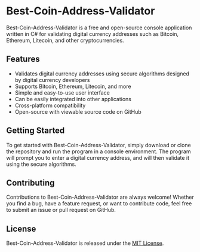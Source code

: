 # Best-Coin-Address-Validator

Best-Coin-Address-Validator is a free and open-source console application written in C# for validating digital currency addresses such as Bitcoin, Ethereum, Litecoin, and other cryptocurrencies.

## Features

- Validates digital currency addresses using secure algorithms designed by digital currency developers
- Supports Bitcoin, Ethereum, Litecoin, and more
- Simple and easy-to-use user interface
- Can be easily integrated into other applications
- Cross-platform compatibility
- Open-source with viewable source code on GitHub

## Getting Started

To get started with Best-Coin-Address-Validator, simply download or clone the repository and run the program in a console environment. The program will prompt you to enter a digital currency address, and will then validate it using the secure algorithms.

## Contributing

Contributions to Best-Coin-Address-Validator are always welcome! Whether you find a bug, have a feature request, or want to contribute code, feel free to submit an issue or pull request on GitHub.

## License

Best-Coin-Address-Validator is released under the [MIT License](https://opensource.org/licenses/MIT).
